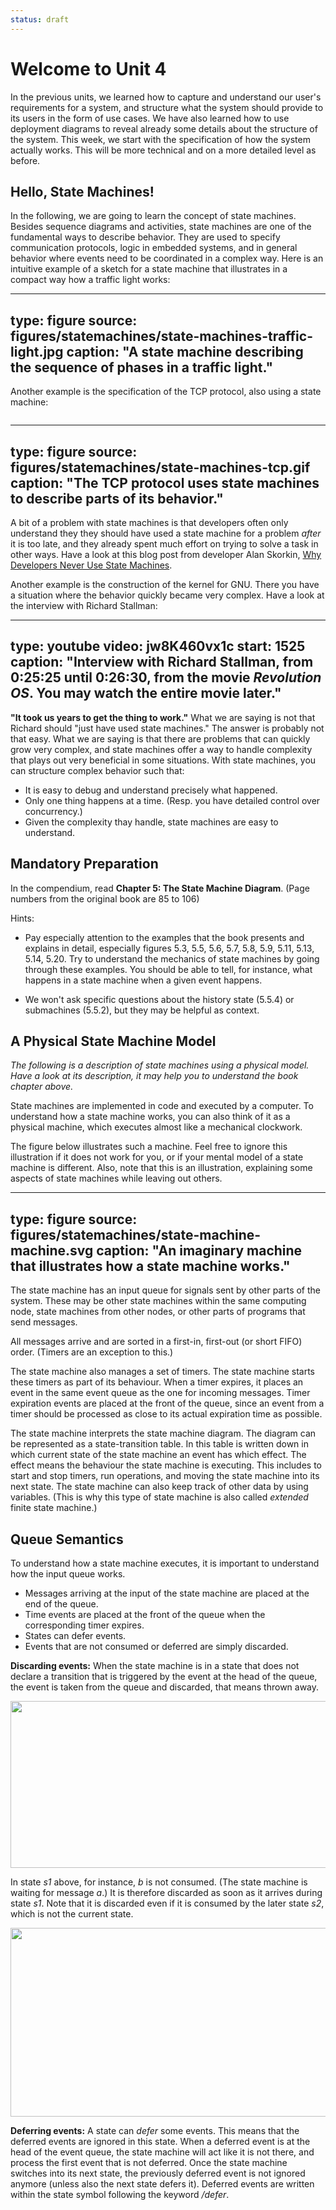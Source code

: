 ```yaml
---
status: draft
---
```


# Welcome to Unit 4

In the previous units, we learned how to capture and understand our user's requirements for a system, and structure what the system should provide to its users in the form of use cases. We have also learned how to use deployment diagrams to reveal already some details about the structure of the system. This week, we start with the specification of how the system actually works. This will be more technical and on a more detailed level as before. 


## Hello, State Machines!

In the following, we are going to learn the concept of state machines. Besides sequence diagrams and activities, state machines are one of the fundamental ways to describe behavior. They are used to specify communication protocols, logic in embedded systems, and in general behavior where events need to be coordinated in a complex way. Here is an intuitive example of a sketch for a state machine that illustrates in a compact way how a traffic light works:

---
type: figure
source: figures/statemachines/state-machines-traffic-light.jpg
caption: "A state machine describing the sequence of phases in a traffic light."
---

Another example is the specification of the TCP protocol, also using a state machine:

![]()


---
type: figure
source: figures/statemachines/state-machines-tcp.gif
caption: "The TCP protocol uses state machines to describe parts of its behavior."
---


A bit of a problem with state machines is that developers often only understand they they should have used a state machine for a problem *after* it is too late, and they already spent much effort on trying to solve a task in other ways. Have a look at this blog post from developer Alan Skorkin, [Why Developers Never Use State Machines][skorkin]. 

[skorkin]: https://www.skorks.com/2011/09/why-developers-never-use-state-machines/

Another example is the construction of the kernel for GNU. There you have a situation where the behavior quickly became very complex. Have a look at the interview with Richard Stallman:  

---
type: youtube
video: jw8K460vx1c
start: 1525
caption: "Interview with Richard Stallman, from  0:25:25 until 0:26:30, from the movie _Revolution OS_. You may watch the entire movie later." 
---

**"It took us years to get the thing to work."**  What we are saying is not that Richard should "just have used state machines." The answer is probably not that easy. What we are saying is that there are problems that can quickly grow very complex, and state machines offer a way to handle complexity that plays out very beneficial in some situations. With state machines, you can structure complex behavior such that:

- It is easy to debug and understand precisely what happened.
- Only one thing happens at a time. (Resp. you have detailed control over concurrency.)
- Given the complexity thay handle, state machines are easy to understand.





## Mandatory Preparation

In the compendium, read **Chapter 5: The State Machine Diagram**. (Page numbers from the original book are 85 to 106)


Hints: 

* Pay especially attention to the examples that the book presents and explains in detail, especially figures 5.3, 5.5, 5.6, 5.7, 5.8, 5.9, 5.11, 5.13, 5.14, 5.20. Try to understand the mechanics of state machines by going through these examples. You should be able to tell, for instance, what happens in a state machine when a given event happens.

* We won't ask specific questions about the history state (5.5.4) or submachines (5.5.2), but they may be helpful as context.



## A Physical State Machine Model

*The following is a description of state machines using a physical model. Have a look at its description, it may help you to understand the book chapter above.*

State machines are implemented in code and executed by a computer. To understand how a state machine works, you can also think of it as a physical machine, which executes almost like a mechanical clockwork.

The figure below illustrates such a machine. Feel free to ignore this illustration if it does not work for you, or if your mental model of a state machine is different. Also, note that this is an illustration, explaining some aspects of state machines while leaving out others.

---
type: figure
source: figures/statemachines/state-machine-machine.svg
caption: "An imaginary machine that illustrates how a state machine works."
---


The state machine has an input queue for signals sent by other parts of the system. These may be other state machines within the same computing node, state machines from other nodes, or other parts of programs that send messages.

All messages arrive and are sorted in a first-in, first-out (or short FIFO) order. (Timers are an exception to this.)

The state machine also manages a set of timers. The state machine starts these timers as part of its behaviour. When a timer expires, it places an event in the same event queue as the one for incoming messages. Timer expiration events are placed at the front of the queue, since an event from a timer should be processed as close to its actual expiration time as possible.

The state machine interprets the state machine diagram. The diagram can be represented as a state-transition table. In this table is written down in which current state of the state machine an event has which effect. The effect means the behaviour the state machine is executing. This includes to start and stop timers, run operations, and moving the state machine into its next state. The state machine can also keep track of other data by using variables. (This is why this type of state machine is also called *extended* finite state machine.)


## Queue Semantics

To understand how a state machine executes, it is important to understand how the input queue works. 

* Messages arriving at the input of the state machine are placed at the
end of the queue.
* Time events are placed at the front of the queue when the corresponding timer expires.
* States can defer events.
* Events that are not consumed or deferred are simply discarded.


**Discarding events:** When the state machine is in a state that does not declare a transition that is triggered by the event at the head of the queue, the event is taken from the queue and discarded, that means thrown away.

<img src="https://www.iik.ntnu.no/ttm4115/wp-content/uploads/2018/02/Screen-Shot-2018-02-06-at-10.32.12-1024x365.png" alt="" width="750" height="267" class="alignnone size-large wp-image-358" />

In state *s1* above, for instance, *b* is not consumed. (The state machine is waiting for message *a*.) It is therefore discarded as soon as it arrives during state *s1*. Note that it is discarded even if it is consumed by the later state *s2*, which is not the current state.

<img src="https://www.iik.ntnu.no/ttm4115/wp-content/uploads/2018/02/Screen-Shot-2018-02-06-at-10.32.18.png" alt="" width="958" height="302" class="alignnone size-full wp-image-359" />

**Deferring events:** A state can *defer* some events. This means that the deferred events are ignored in this state. When a deferred event is at the head of the event queue, the state machine will act like it is not there, and process the first event that is not deferred. Once the state machine switches into its next state, the previously deferred event is not ignored anymore (unless also the next state defers it). Deferred events are written within the state symbol following the keyword */defer*.